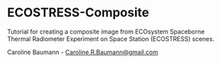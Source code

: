 # ECOSTRESS-Composite

Tutorial for creating a composite image from ECOsystem Spaceborne Thermal Radiometer Experiment on Space Station (ECOSTRESS) scenes.

Caroline Baumann - Caroline.R.Baumann@gmail.com
